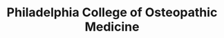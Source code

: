 ---
layout: repo
title: "Philadelphia College of Osteopathic Medicine"
id: 14466
permalink: repos/14466/
---